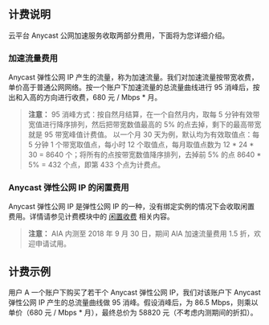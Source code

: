 ## 计费说明
云平台 Anycast 公网加速服务收取两部分费用，下面将为您详细介绍。
### 加速流量费用
Anycast 弹性公网 IP 产生的流量，称为加速流量。我们对加速流量按带宽收费，单价高于普通公网网络。按一个账户下加速流量的总流量曲线进行 95 消峰后，按出和入高的方向进行收费，680 元 / Mbps * 月。

>**注意：**
>95 消峰方式：按自然月结算，在一个自然月内，取每 5 分钟有效带宽值进行降序排列，然后把带宽数值最高的 5% 的点去掉，剩下的最高带宽就是 95 带宽峰值计费值。
>以一个月 30 天为例，默认均为有效取值点：每 5 分钟 1 个带宽取值点，每小时 12 个取值点，每月取值点数为 12 \* 24 \* 30 = 8640  个；将所有的点按带宽数值降序排列，去掉前 5% 的点 8640 \* 5% = 432 个点，即第 433 个点为计费点。

### Anycast 弹性公网 IP 的闲置费用
Anycast 弹性公网 IP 是弹性公网 IP 的一种，没有绑定实例的情况下会收取闲置费用。详情请参见计费模块中的 [闲置收费](http://tce.fsphere.cn/document/product/213/5733#.E8.B4.B9.E7.94.A8.E8.AE.A1.E7.AE.97)  相关内容。

>**注意：**
> AIA 内测至 2018 年 9 月 30 日，期间 AIA 加速流量费用 1.5 折，欢迎申请试用。

## 计费示例
用户 A 一个账户下购买了若干个 Anycast 弹性公网 IP，我们对该账户下 Anycast 弹性公网 IP 产生的总流量曲线做 95 消峰。假设消峰后，为 86.5 Mbps，则乘以单价（680 元 / Mbps * 月），最终总价为 58820 元（不考虑内测期间的折扣）。
